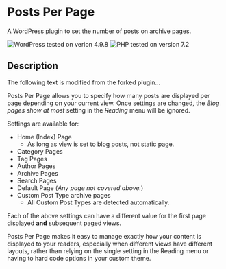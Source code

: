 # Posts Per Page

A WordPress plugin to set the number of posts on archive pages.

![WordPress tested on verion 4.9.8](https://img.shields.io/badge/WordPress-tested%204.9.8-0073aa.svg?style=flat-square)
![PHP tested on version 7.2](https://img.shields.io/badge/PHP-tested%207.2-8892bf.svg?style=flat-square)

## Description

The following text is modified from the forked plugin...

Posts Per Page allows you to specify how many posts are displayed per page depending on your current view. Once settings are changed, the *Blog pages show at most* setting in the *Reading* menu will be ignored.

Settings are available for:

* Home (Index) Page
    * As long as view is set to blog posts, not static page.
* Category Pages
* Tag Pages
* Author Pages
* Archive Pages
* Search Pages
* Default Page (*Any page not covered above.*)
* Custom Post Type archive pages
    * All Custom Post Types are detected automatically.

Each of the above settings can have a different value for the first page displayed **and** subsequent paged views.

Posts Per Page makes it easy to manage exactly how your content is displayed to your readers, especially when different views have different layouts, rather than relying on the single setting in the Reading menu or having to hard code options in your custom theme.